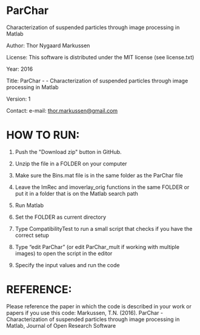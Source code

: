# ParChar
Characterization of suspended particles through image processing in Matlab

Author: Thor Nygaard Markussen

License: This software is distributed under the MIT license (see license.txt)

Year: 2016

Title: ParChar - - Characterization of suspended particles through image processing in Matlab

Version: 1

Contact:
e-mail: thor.markussen@gmail.com

# HOW TO RUN:

1) Push the "Download zip" button in GitHub.

2) Unzip the file in a FOLDER on your computer

3) Make sure the Bins.mat file is in the same folder as the ParChar file

4) Leave the ImRec and imoverlay_orig functions in the same FOLDER or put it in a folder that is on the Matlab search path

5) Run Matlab

6) Set the FOLDER as current directory

7) Type CompatibilityTest to run a small script that checks if you have the correct setup

8) Type “edit ParChar” (or edit ParChar_mult if working with multiple images) to open the script in the editor

9) Specify the input values and run the code

# REFERENCE:
Please reference the paper in which the code is described in your work or papers if you use this code:
Markussen, T.N. (2016). ParChar - Characterization of suspended particles through image processing in Matlab, Journal of Open Research Software
